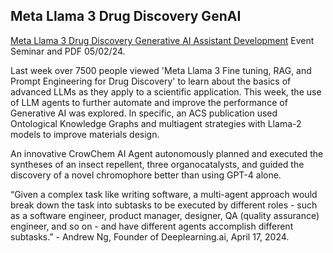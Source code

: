 ## Meta Llama 3 Drug Discovery GenAI

[Meta Llama 3 Drug Discovery Generative AI Assistant Development](https://www.chemicalqdevice.com/meta-llama-3-drug-discovery-genai) Event Seminar and PDF 05/02/24.

Last week over 7500 people viewed 'Meta Llama 3 Fine tuning, RAG, and Prompt Engineering for Drug Discovery' to learn about the basics of advanced LLMs as they apply to a scientific application. This week, the use of LLM agents to further automate and improve the performance of Generative AI was explored. In specific, an ACS publication used Ontological Knowledge Graphs and multiagent strategies with Llama-2 models to improve materials design. 

An innovative CrowChem AI Agent autonomously planned and executed the syntheses of an insect repellent, three organocatalysts, and guided the discovery of a novel chromophore better than using GPT-4 alone.

“Given a complex task like writing software, a multi-agent approach would break down the task into subtasks to be executed by different roles - such as a software engineer, product manager, designer, QA (quality assurance) engineer, and so on - and have different agents accomplish different subtasks.” - Andrew Ng, Founder of Deeplearning.ai, April 17, 2024. 
